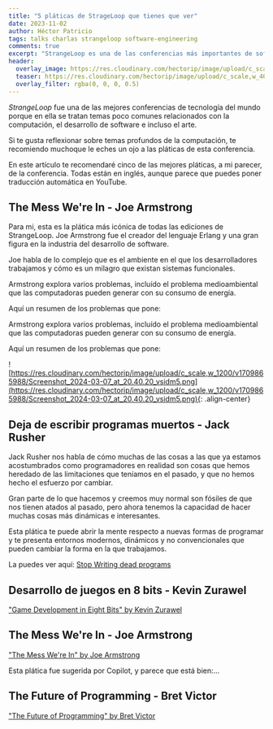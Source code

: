```yaml
---
title: "5 pláticas de StrageLoop que tienes que ver"
date: 2023-11-02
author: Héctor Patricio
tags: talks charlas strangeloop software-engineering
comments: true
excerpt: "StrangeLoop es una de las conferencias más importantes de software en el mundo, con pláticas increíbles. Aquí verás 5 pláticas que no te puedes perder."
header:
  overlay_image: https://res.cloudinary.com/hectorip/image/upload/c_scale,w_1400/v1702186032/neom-WLeWJW_WneE-unsplash_rbh7sr.jpg
  teaser: https://res.cloudinary.com/hectorip/image/upload/c_scale,w_400/v1702186032/neom-WLeWJW_WneE-unsplash_rbh7sr.jpg
  overlay_filter: rgba(0, 0, 0, 0.5)
---
```


*StrangeLoop* fue una de las mejores conferencias de tecnología del mundo porque en ella se tratan temas poco comunes relacionados con la computación, el desarrollo de software e incluso el arte.

Si te gusta reflexionar sobre temas profundos de la computación, te recomiendo muchoque le eches un ojo a las pláticas de esta conferencia.

En este artículo te recomendaré cinco de las mejores pláticas, a mi parecer, de la conferencia. Todas están en inglés, aunque parece que puedes poner traducción automática en YouTube.


## The Mess We're In - Joe Armstrong

Para mi, esta es la plática más icónica de todas las ediciones de StrangeLoop. Joe Armstrong fue el creador del lenguaje Erlang y una gran figura en la industria del desarrollo de software.

Joe habla de lo complejo que es el ambiente en el que los desarrolladores trabajamos y cómo es un milagro que existan sistemas funcionales.

Armstrong explora varios problemas, incluído el problema medioambiental que las computadoras pueden generar con su consumo de energía.

Aquí un resumen de los problemas que pone:



Armstrong explora varios problemas, incluído el problema medioambiental que las computadoras pueden generar con su consumo de energía.

Aquí un resumen de los problemas que pone:

![https://res.cloudinary.com/hectorip/image/upload/c_scale,w_1200/v1709865988/Screenshot_2024-03-07_at_20.40.20_vsidm5.png](https://res.cloudinary.com/hectorip/image/upload/c_scale,w_1200/v1709865988/Screenshot_2024-03-07_at_20.40.20_vsidm5.png){: .align-center}



## Deja de escribir programas muertos - Jack Rusher

Jack Rusher nos habla de cómo muchas de las cosas a las que ya estamos acostumbrados como programadores en realidad son cosas que hemos heredado de las limitaciones que teníamos en el pasado, y que no hemos hecho el esfuerzo por cambiar.

Gran parte de lo que hacemos y creemos muy normal son fósiles de que nos tienen atados al pasado, pero ahora tenemos la capacidad de hacer muchas cosas más dinámicas e interesantes.

Esta plática te puede abrir la mente respecto a nuevas formas de programar y te presenta entornos modernos, dinámicos y no convencionales que pueden cambiar la forma en la que trabajamos.

La puedes ver aquí: [Stop Writing dead programs](https://youtu.be/8Ab3ArE8W3s?si=7MprB-mKxO0M4-A0)

## Desarrollo de juegos en 8 bits - Kevin Zurawel

["Game Development in Eight Bits" by Kevin Zurawel](https://youtu.be/TPbroUDHG0s?si=clvg5je8GDoC4dMS)

## The Mess We're In - Joe Armstrong

["The Mess We're In" by Joe Armstrong](https://youtu.be/lKXe3HUG2l4?si=Z3Z6ZQZrQX6Z3Z6ZQZrQX6)

Esta plática fue sugerida por Copilot, y parece que está bien:...

## The Future of Programming - Bret Victor

["The Future of Programming" by Bret Victor](https://youtu.be/8pTEmbeENF4?si=Z3Z6ZQZrQX6Z3Z6ZQZrQX6)
